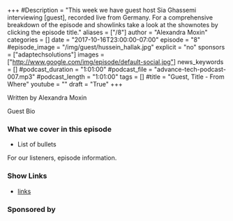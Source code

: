 +++
#Description = "This week we have guest host Sia Ghassemi interviewing [guest], recorded live from Germany. For a comprehensive breakdown of the episode and showlinks take a look at the shownotes by clicking the episode title."
aliases = ["/8"]
author = "Alexandra Moxin"
categories = []
date = "2017-10-16T23:00:00-07:00"
episode = "8"
#episode_image = "/img/guest/hussein_hallak.jpg"
explicit = "no"
sponsors = ["adaptechsolutions"]
images = ["http://www.google.com/img/episode/default-social.jpg"]
news_keywords = []
#podcast_duration = "1:01:00"
#podcast_file = "advance-tech-podcast-007.mp3"
#podcast_length = "1:01:00"
tags = []
#title = "Guest, Title - From Where"
youtube = ""
draft = "True"
+++

Written by Alexandra Moxin

Guest Bio

### What we cover in this episode

* List of bullets

 For our listeners, episode information.

### Show Links
* [links]()


### Sponsored by


